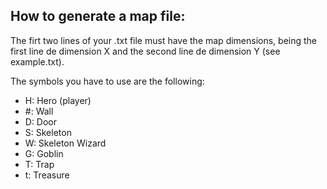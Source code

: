 ## How to generate a map file:

The firt two lines of your .txt file must have the map dimensions,
being the first line de dimension X and the second line de dimension Y
(see example.txt).

The symbols you have to use are the following:
- H: Hero (player)
- #: Wall
- D: Door
- S: Skeleton
- W: Skeleton Wizard
- G: Goblin
- T: Trap
- t: Treasure